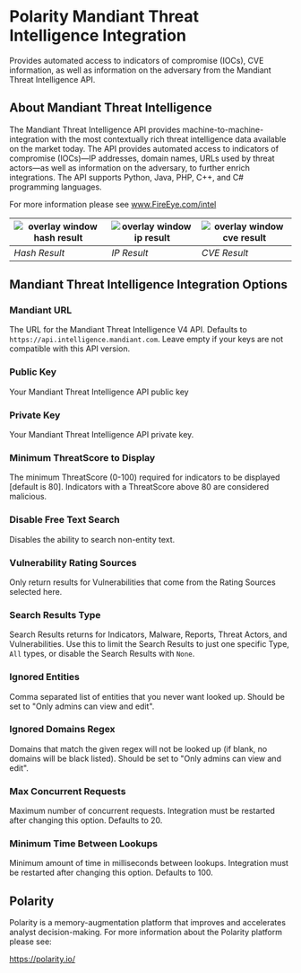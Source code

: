 # Polarity Mandiant Threat Intelligence Integration

Provides automated access to indicators of compromise (IOCs), CVE information, as well as information on the adversary from the Mandiant Threat Intelligence API.

## About Mandiant Threat Intelligence

The Mandiant Threat Intelligence API provides machine-to-machine-integration with the most contextually rich threat intelligence data available on the market today. The API provides automated access to indicators of compromise (IOCs)—IP addresses, domain names, URLs used by threat actors—as well as information on the adversary, to further enrich integrations. The API supports Python, Java, PHP, C++, and C# programming languages.

For more information please see www.FireEye.com/intel

| ![overlay window hash result](assets/hash.png) | ![overlay window ip result](assets/ip.png) | ![overlay window cve result](assets/cve.png) |
|---|--|--|
|*Hash Result* | *IP Result* | *CVE Result*|



## Mandiant Threat Intelligence Integration Options

### Mandiant URL
The URL for the Mandiant Threat Intelligence V4 API.  Defaults to `https://api.intelligence.mandiant.com`. Leave empty if your keys are not compatible with this API version.

### Public Key
Your Mandiant Threat Intelligence API public key

### Private Key
Your Mandiant Threat Intelligence API private key.

### Minimum ThreatScore to Display
The minimum ThreatScore (0-100) required for indicators to be displayed [default is 80].  Indicators with a ThreatScore above 80 are considered malicious.

### Disable Free Text Search
Disables the ability to search non-entity text.

### Vulnerability Rating Sources
Only return results for Vulnerabilities that come from the Rating Sources selected here.


### Search Results Type
Search Results returns for Indicators, Malware, Reports, Threat Actors, and Vulnerabilities. Use this to limit the Search Results to just one specific Type, `All` types, or disable the Search Results with `None`.

### Ignored Entities
Comma separated list of entities that you never want looked up. Should be set to "Only admins can view and edit".

### Ignored Domains Regex
Domains that match the given regex will not be looked up (if blank, no domains will be black listed).  Should be set to "Only admins can view and edit".

### Max Concurrent Requests
Maximum number of concurrent requests.  Integration must be restarted after changing this option. Defaults to 20.

### Minimum Time Between Lookups
Minimum amount of time in milliseconds between lookups. Integration must be restarted after changing this option. Defaults to 100.


## Polarity

Polarity is a memory-augmentation platform that improves and accelerates analyst decision-making.  For more information about the Polarity platform please see:

https://polarity.io/
